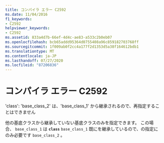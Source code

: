 ```yaml
---
title: コンパイラ エラー C2592
ms.date: 11/04/2016
f1_keywords:
- C2592
helpviewer_keywords:
- C2592
ms.assetid: 833a4d7b-66ef-4d4c-ae83-a533c2b0eb07
ms.openlocfilehash: bcb65addd95364d0755408a96c859182703768ff
ms.sourcegitcommit: 1f009ab0f2cc4a177f2d1353d5a38f164612bdb1
ms.translationtype: MT
ms.contentlocale: ja-JP
ms.lasthandoff: 07/27/2020
ms.locfileid: "87206836"
---
```

# <a name="compiler-error-c2592"></a>コンパイラ エラー C2592

'class': 'base_class_2' は、'base_class_1' から継承されるので、再指定することはできません

他の基底クラスから継承していない基底クラスのみを指定できます。 この場合、 `base_class_1` は **`class`** `base_class_1` 既にを継承しているので、の指定にのみ必要です `base_class_2` 。

